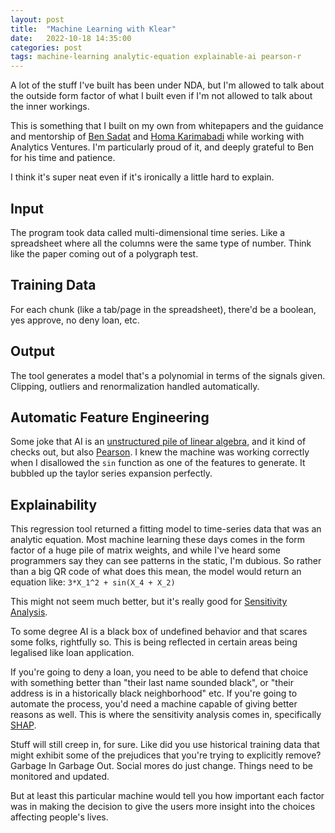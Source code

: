 ```yaml
---
layout: post
title:  "Machine Learning with Klear"
date:   2022-10-18 14:35:00
categories: post
tags: machine-learning analytic-equation explainable-ai pearson-r
---
```


A lot of the stuff I've built has been under NDA, but I'm allowed to talk about the outside form factor of what I built even if I'm not allowed to talk about the inner workings.

This is something that I built on my own from whitepapers and the guidance and mentorship of [Ben Sadat](https://www.linkedin.com/in/bensadat/) and [Homa Karimabadi](https://www.linkedin.com/in/homa-karimabadi-8b2a932/) while working with Analytics Ventures.
I'm particularly proud of it, and deeply grateful to Ben for his time and patience.

I think it's super neat even if it's ironically a little hard to explain.

## Input
The program took data called multi-dimensional time series.
Like a spreadsheet where all the columns were the same type of number.
Think like the paper coming out of a polygraph test.

## Training Data
For each chunk (like a tab/page in the spreadsheet), there'd be a boolean, yes approve, no deny loan, etc.

## Output
The tool generates a model that's a polynomial in terms of the signals given.
Clipping, outliers and renormalization handled automatically.

## Automatic Feature Engineering
Some joke that AI is an [unstructured pile of linear algebra](https://xkcd.com/1838/), and it kind of checks out, but also [Pearson](https://en.wikipedia.org/wiki/Pearson_correlation_coefficient).
I knew the machine was working correctly when I disallowed the `sin` function as one of the features to generate.
It bubbled up the taylor series expansion perfectly.

## Explainability

This regression tool returned a fitting model to time-series data that was an analytic equation.
Most machine learning these days comes in the form factor of a huge pile of matrix weights, and while I've heard some programmers say they can see patterns in the static, I'm dubious.
So rather than a big QR code of what does this mean, the model would return an equation like: `3*X_1^2 + sin(X_4 + X_2)`

This might not seem much better, but it's really good for [Sensitivity Analysis](https://en.wikipedia.org/wiki/Sensitivity_analysis).

To some degree AI is a black box of undefined behavior and that scares some folks, rightfully so.
This is being reflected in certain areas being legalised like loan application.

If you're going to deny a loan, you need to be able to defend that choice with something better than "their last name sounded black", or "their address is in a historically black neighborhood" etc.
If you're going to automate the process, you'd need a machine capable of giving better reasons as well.
This is where the sensitivity analysis comes in, specifically [SHAP](https://towardsdatascience.com/using-shap-for-explainability-understand-these-limitations-first-1bed91c9d21).

Stuff will still creep in, for sure.
Like did you use historical training data that might exhibit some of the prejudices that you're trying to explicitly remove?
Garbage In Garbage Out.
Social mores do just change.
Things need to be monitored and updated.

But at least this particular machine would tell you how important each factor was in making the decision to give the users more insight into the choices affecting people's lives.
